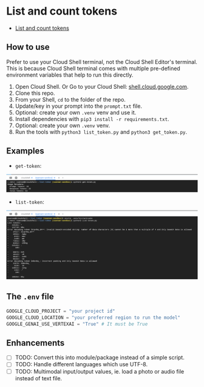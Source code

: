 # List and count tokens

- [List and count tokens](https://cloud.google.com/vertex-ai/generative-ai/docs/multimodal/list-token)

## How to use

Prefer to use your Cloud Shell terminal, not the Cloud Shell Editor's terminal. This is because Cloud Shell terminal comes with multiple pre-defined environment variables that help to run this directly.

1. Open Cloud Shell. Or Go to your Cloud Shell: [shell.cloud.google.com](https://shell.cloud.google.com).
2. Clone this repo.
3. From your Shell, `cd` to the folder of the repo.
4. Update/key in your prompt into the `prompt.txt` file.
5. Optional: create your own `.venv` venv and use it.
6. Install dependencies with `pip3 install -r requirements.txt`.
7. Optional: create your own `.venv` venv.
8. Run the tools with `python3 list_token.py` and `python3 get_token.py`.

## Examples

- `get-token`:

![get-token](docs/assets/example-get-token.png)

- `list-token`:

![list-token](docs/assets/example-list-token.png)

## The `.env` file

```python
GOOGLE_CLOUD_PROJECT = "your project id"
GOOGLE_CLOUD_LOCATION = "your preferred region to run the model"
GOOGLE_GENAI_USE_VERTEXAI = "True" # It must be True
```

## Enhancements

- [ ] TODO: Convert this into module/package instead of a simple script.
- [ ] TODO: Handle different languages which use UTF-8.
- [ ] TODO: Multimodal input/output values, ie. load a photo or audio file instead of text file.

